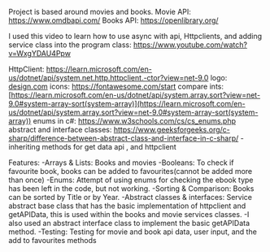 Project is based around movies and books. 
Movie API: https://www.omdbapi.com/
Books API: https://openlibrary.org/

I used this video to learn how to use async with api, Httpclients, and adding service class into the program class: https://www.youtube.com/watch?v=WxgYDAU4Ppw 

HttpClient: https://learn.microsoft.com/en-us/dotnet/api/system.net.http.httpclient.-ctor?view=net-9.0
logo: [design.com](http://design.com) 
icons: https://fontawesome.com/start 
compare ints: [https://learn.microsoft.com/en-us/dotnet/api/system.array.sort?view=net-9.0#system-array-sort(system-array)](https://learn.microsoft.com/en-us/dotnet/api/system.array.sort?view=net-9.0#system-array-sort(system-array))
enums in c#: https://www.w3schools.com/cs/cs_enums.php
abstract and interface classes: https://www.geeksforgeeks.org/c-sharp/difference-between-abstract-class-and-interface-in-c-sharp/ - inheriting methods for get data api , and httpclient

Features: 
-Arrays & Lists: Books and movies
-Booleans: To check if favourite book, books can be added to favourites(cannot be added more than once)
-Enums: Attempt of using enums for checking the ebook type has been left in the code, but not working.
-Sorting & Comparison: Books can be sorted by Title or by Year. 
-Abstract classes & interfaces: Service abstract base class that has the basic implementation of httpclient and getAPIData, this is used within the books and movie services classes. 
-I also used an abstract interface class to implement the basic getAPIData method. 
-Testing: Testing for movie and book api data, user input, and the add to favourites methods

